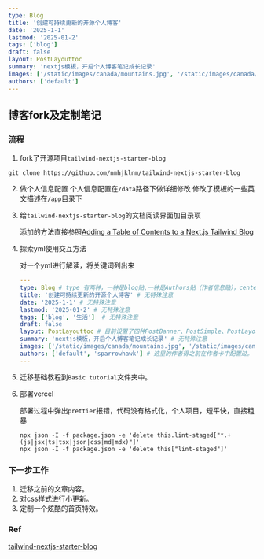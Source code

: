 ```yaml
---
type: Blog
title: '创建可持续更新的开源个人博客'
date: '2025-1-1'
lastmod: '2025-01-2'
tags: ['blog']
draft: false
layout: PostLayouttoc
summary: 'nextjs模板，开启个人博客笔记成长记录'
images: ['/static/images/canada/mountains.jpg', '/static/images/canada/toronto.jpg']
authors: ['default']
---
```


## 博客fork及定制笔记

### 流程

1. fork了开源项目`tailwind-nextjs-starter-blog`
```
git clone https://github.com/nmhjklnm/tailwind-nextjs-starter-blog
```
2. 做个人信息配置 
     个人信息配置在`/data`路径下做详细修改
       修改了模板的一些英文描述在`/app`目录下

3. 给`tailwind-nextjs-starter-blog`的文档阅读界面加目录项

     添加的方法直接参照[Adding a Table of Contents to a Next.js Tailwind Blog](https://www.ichi.co.uk/blog/adding-a-table-of-contents-to-nextjs-tailwind-blog)

4. 探索yml使用交互方法

     对一个yml进行解读，将关键词列出来

     ```yaml
     ---
     type: Blog # type 有两种，一种是blog贴,一种是Authors贴（作者信息贴），centerlayer的配置只设置blog目录下的mdx默认为blog贴，所以对于md文件，强制需要额外设置`type: Blog`。
     title: '创建可持续更新的开源个人博客' # 无特殊注意
     date: '2025-1-1' # 无特殊注意
     lastmod: '2025-01-2' # 无特殊注意
     tags: ['blog', '生活']  # 无特殊注意
     draft: false  
     layout: PostLayouttoc # 目前设置了四种PostBanner、PostSimple、PostLayout 、PostLayouttoc .其中PostLayouttoc是参照流程3 创建的
     summary: 'nextjs模板，开启个人博客笔记成长记录' # 无特殊注意
     images: ['/static/images/canada/mountains.jpg', '/static/images/canada/toronto.jpg'] # PostBanner布局时用来放首页图。
     authors: ['default', 'sparrowhawk'] # 这里的作者得之前在作者卡中配置过。
     ---
     ```

5. 迁移基础教程到`Basic tutorial`文件夹中。

6. 部署vercel

     部署过程中弹出`prettier`报错，代码没有格式化，个人项目，短平快，直接粗暴

     ```shell
     npx json -I -f package.json -e 'delete this.lint-staged["*.+(js|jsx|ts|tsx|json|css|md|mdx)"]'
     npx json -I -f package.json -e 'delete this["lint-staged"]'
     ```

     


### 下一步工作

1. 迁移之前的文章内容。
2. 对css样式进行小更新。
3. 定制一个炫酷的首页特效。

### Ref

[tailwind-nextjs-starter-blog](https://github.com/nmhjklnm/tailwind-nextjs-starter-blog)
